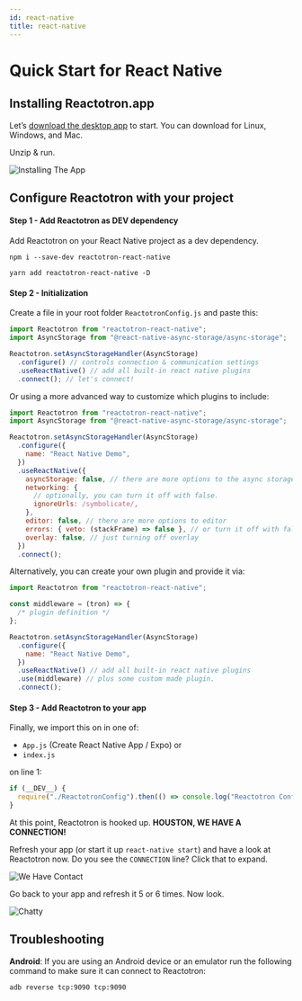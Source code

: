 ```yaml
---
id: react-native
title: react-native
---
```


# Quick Start for React Native

## Installing Reactotron.app

Let’s [download the desktop app](https://github.com/infinitered/reactotron/releases?q=reactotron-app&expanded=true) to start. You can download for Linux, Windows, and Mac.

Unzip & run.

![Installing The App](./images/react-js/installing.jpg)

## Configure Reactotron with your project

#### **Step 1 - Add Reactotron as DEV dependency**

Add Reactotron on your React Native project as a dev dependency.

```
npm i --save-dev reactotron-react-native
```

```
yarn add reactotron-react-native -D
```

#### **Step 2 - Initialization**

Create a file in your root folder `ReactotronConfig.js` and paste this:

```js
import Reactotron from "reactotron-react-native";
import AsyncStorage from "@react-native-async-storage/async-storage";

Reactotron.setAsyncStorageHandler(AsyncStorage)
  .configure() // controls connection & communication settings
  .useReactNative() // add all built-in react native plugins
  .connect(); // let's connect!
```

Or using a more advanced way to customize which plugins to include:

```js
import Reactotron from "reactotron-react-native";
import AsyncStorage from "@react-native-async-storage/async-storage";

Reactotron.setAsyncStorageHandler(AsyncStorage)
  .configure({
    name: "React Native Demo",
  })
  .useReactNative({
    asyncStorage: false, // there are more options to the async storage.
    networking: {
      // optionally, you can turn it off with false.
      ignoreUrls: /symbolicate/,
    },
    editor: false, // there are more options to editor
    errors: { veto: (stackFrame) => false }, // or turn it off with false
    overlay: false, // just turning off overlay
  })
  .connect();
```

Alternatively, you can create your own plugin and provide it via:

```js
import Reactotron from "reactotron-react-native";

const middleware = (tron) => {
  /* plugin definition */
};

Reactotron.setAsyncStorageHandler(AsyncStorage)
  .configure({
    name: "React Native Demo",
  })
  .useReactNative() // add all built-in react native plugins
  .use(middleware) // plus some custom made plugin.
  .connect();
```

#### **Step 3 - Add Reactotron to your app**

Finally, we import this on in one of:

- `App.js` (Create React Native App / Expo) or
- `index.js`

on line 1:

```js
if (__DEV__) {
  require("./ReactotronConfig").then(() => console.log("Reactotron Configured"));
}
```

At this point, Reactotron is hooked up. **HOUSTON, WE HAVE A CONNECTION!**

Refresh your app (or start it up `react-native start`) and have a look at Reactotron now. Do you see the `CONNECTION` line? Click that to expand.

![We Have Contact](./images/react-native/first-connect.jpg)

Go back to your app and refresh it 5 or 6 times. Now look.

![Chatty](./images/react-native/spammy.jpg)

## Troubleshooting

**Android**: If you are using an Android device or an emulator run the following command to make sure it can connect to Reactotron:

```
adb reverse tcp:9090 tcp:9090
```
